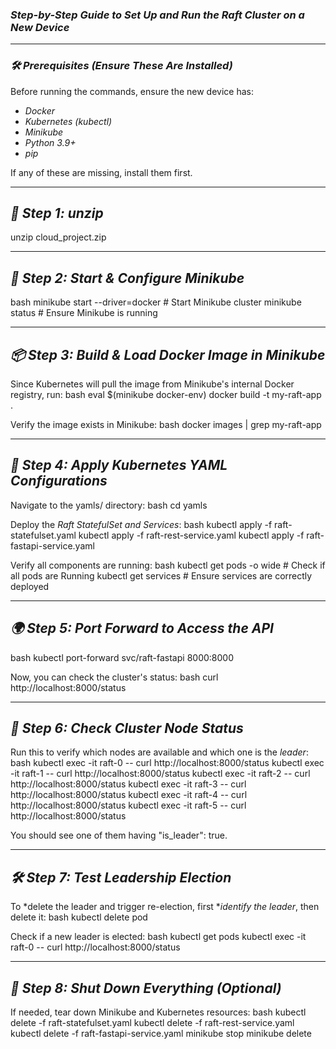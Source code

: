 ### *Step-by-Step Guide to Set Up and Run the Raft Cluster on a New Device*
---

### *🛠 Prerequisites (Ensure These Are Installed)*
Before running the commands, ensure the new device has:
- *Docker*
- *Kubernetes (kubectl)*
- *Minikube*
- *Python 3.9+*
- *pip*

If any of these are missing, install them first.

---
## *🚀 Step 1: unzip*
unzip cloud_project.zip


---

## *🐳 Step 2: Start & Configure Minikube*
bash
minikube start --driver=docker  # Start Minikube cluster
minikube status  # Ensure Minikube is running


---

## *📦 Step 3: Build & Load Docker Image in Minikube*
Since Kubernetes will pull the image from Minikube's internal Docker registry, run:
bash
eval $(minikube docker-env) 
docker build -t my-raft-app .  


Verify the image exists in Minikube:
bash
docker images | grep my-raft-app


---

## *📝 Step 4: Apply Kubernetes YAML Configurations*
Navigate to the yamls/ directory:
bash
cd yamls


Deploy the *Raft StatefulSet and Services*:
bash
kubectl apply -f raft-statefulset.yaml
kubectl apply -f raft-rest-service.yaml
kubectl apply -f raft-fastapi-service.yaml


Verify all components are running:
bash
kubectl get pods -o wide  # Check if all pods are Running
kubectl get services  # Ensure services are correctly deployed


---

## *🌍 Step 5: Port Forward to Access the API*
bash
kubectl port-forward svc/raft-fastapi 8000:8000


Now, you can check the cluster's status:
bash
curl http://localhost:8000/status


---

## *📡 Step 6: Check Cluster Node Status*
Run this to verify which nodes are available and which one is the *leader*:
bash
kubectl exec -it raft-0 -- curl http://localhost:8000/status
kubectl exec -it raft-1 -- curl http://localhost:8000/status
kubectl exec -it raft-2 -- curl http://localhost:8000/status
kubectl exec -it raft-3 -- curl http://localhost:8000/status
kubectl exec -it raft-4 -- curl http://localhost:8000/status
kubectl exec -it raft-5 -- curl http://localhost:8000/status


You should see one of them having "is_leader": true.

---

## *🛠️ Step 7: Test Leadership Election*
To *delete the leader and trigger re-election, first **identify the leader*, then delete it:
bash
kubectl delete pod <leader-pod-name>

Check if a new leader is elected:
bash
kubectl get pods
kubectl exec -it raft-0 -- curl http://localhost:8000/status


---

## *🛑 Step 8: Shut Down Everything (Optional)*
If needed, tear down Minikube and Kubernetes resources:
bash
kubectl delete -f raft-statefulset.yaml
kubectl delete -f raft-rest-service.yaml
kubectl delete -f raft-fastapi-service.yaml
minikube stop
minikube delete
